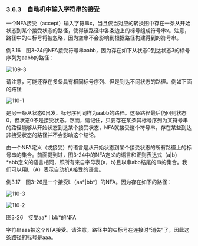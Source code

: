### 3.6.3　自动机中输入字符串的接受

一个NFA接受（accept）输入字符串x，当且仅当对应的转换图中存在一条从开始状态到某个接受状态的路径，使得该路径中各条边上的标号组成符号串x。注意，路径中的∈标号将被忽略，因为空串不会影响到根据路径构建得到的符号串。

例3.16　图3-24的NFA接受符号串aabb，因为存在如下从状态0到达状态3的标号序列为aabb的路径：

![109-3](../Images/image04084.jpeg)

请注意，可能还存在多条具有相同标号序列、但是到达不同状态的路径。例如下面的路径

![110-1](../Images/image04085.jpeg)

是另一条从状态0出发、标号序列同样为aabb的路径。这条路径最后仍回到状态0，但状态0不是接受状态。然而，请记住，只要存在某条其标号序列为某符号串的路径能够从开始状态到达某个接受状态，NFA就接受这个符号串。存在某些到达非接受状态的路径并不会影响这个结论。

由一个NFA定义（或接受）的语言是从开始状态到某个接受状态的所有路径上的标号串的集合。前面提到过，图3-24中的NFA定义的语言和正则表达式（a|b）*abb定义的语言相同，即所有来自字母表{a，b}且以串abb结尾的串的集合。我们可以用L（A）表示自动机A接受的语言。

例3.17　图3-26是一个接受L（aa*|bb*）的NFA。因为存在如下的路径：

![110-3](../Images/image04086.jpeg)

![110-2](../Images/image04087.jpeg)

图3-26　接受aa*｜bb*的NFA

字符串aaa被这个NFA接受。请注意，路径中的∈标号在连接时“消失”了，因此这条路径的标号是aaa。